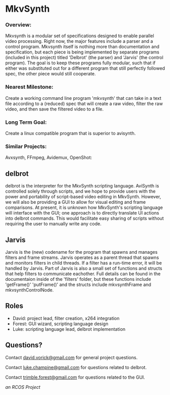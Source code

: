 # MkvSynth #

### Overview:

Mkvsynth is a modular set of specifications designed to enable parallel video processing. Right now, the major features include a parser and a control program. Mkvsynth itself is nothing more than documentation and specification, but each piece is being implemented by separate programs (included in this project) titled 'Delbrot' (the parser) and 'Jarvis' (the control program). The goal is to keep these programs fully modular, such that if either was substituted out for a different program that still perfectly followed spec, the other piece would still cooperate.

### Nearest Milestone:

Create a working command line program 'mkvsynth' that can take in a text file according to a (reduced) spec that will create a raw video, filter the raw video, and then save the filtered video to a file.

### Long Term Goal:

Create a linux compatible program that is superior to avisynth.

### Similar Projects:
Avxsynth, FFmpeg, Avidemux, OpenShot:

delbrot
-------
delbrot is the interpreter for the MkvSynth scripting language. AviSynth is controlled solely through scripts, and we hope to provide users with the power and portability of script-based video editing in MkvSynth. However, we will also be providing a GUI to allow for visual editing and frame comparisons. At present, it is unknown how MkvSynth's scripting language will interface with the GUI; one approach is to directly translate UI actions into delbrot commands. This would facilitate easy sharing of scripts without requiring the user to manually write any code.

Jarvis
------
Jarvis is the (new) codename for the program that spawns and manages filters and frame streams. Jarvis operates as a parent thread that spawns and monitors filters in child threads. If a filter has a run-time error, it will be handled by Jarvis. Part of Jarvis is also a small set of functions and structs that help filters to communicate eachother. Full details can be found in the documentaion inside of the 'filters' folder, but these functions include 'getFrame()' 'putFrame()' and the structs include mkvsynthFrame and mkvsynthControlNode.

Roles
-----
- David: project lead, filter creation, x264 integration
- Forest: GUI wizard, scripting language design
- Luke: scripting language lead, delbrot implementation

Questions?
----------
Contact david.vorick@gmail.com for general project questions.

Contact luke.champine@gmail.com for questions related to delbrot.

Contact trimble.forest@gmail.com for questions related to the GUI.

*an RCOS Project*
